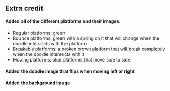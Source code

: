 ## Extra credit

#### Added all of the different platforms and their images: 

- Regular platforms: green
- Bounce platforms: green with a spring on it that will change when the doodle intersects with the platform
- Breakable platforms: a broken brown platform that will break completely when the doodle intersects with it
- Moving platforms: blue platforms that move side to side

#### Added the doodle image that flips when moving left or right

#### Added the background image


